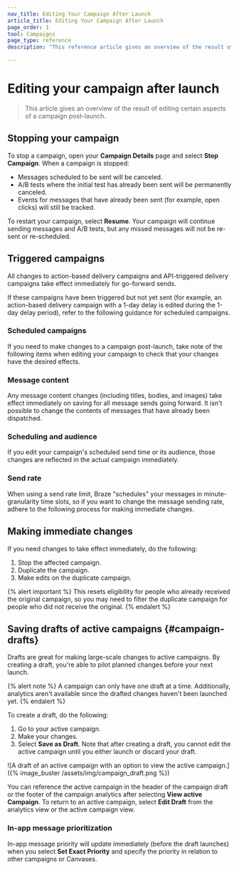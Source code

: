 ```yaml
---
nav_title: Editing Your Campaign After Launch
article_title: Editing Your Campaign After Launch
page_order: 1
tool: Campaigns
page_type: reference
description: "This reference article gives an overview of the result of editing certain aspects of a campaign post-launch."

---
```


# Editing your campaign after launch

> This article gives an overview of the result of editing certain aspects of a campaign post-launch.

## Stopping your campaign

To stop a campaign, open your **Campaign Details** page and select **Stop Campaign**. When a campaign is stopped:

- Messages scheduled to be sent will be canceled.
- A/B tests where the initial test has already been sent will be permanently canceled.
- Events for messages that have already been sent (for example, open clicks) will still be tracked.

To restart your campaign, select **Resume**. Your campaign will continue sending messages and A/B tests, but any missed messages will not be re-sent or re-scheduled.

## Triggered campaigns

All changes to action-based delivery campaigns and API-triggered delivery campaigns take effect immediately for go-forward sends. 

If these campaigns have been triggered but not yet sent (for example, an action-based delivery campaign with a 1-day delay is edited during the 1-day delay period), refer to the following guidance for scheduled campaigns.

### Scheduled campaigns

If you need to make changes to a campaign post-launch, take note of the following items when editing your campaign to check that your changes have the desired effects.

### Message content

Any message content changes (including titles, bodies, and images) take effect immediately on saving for all message sends going forward. It isn't possible to change the contents of messages that have already been dispatched.

### Scheduling and audience

If you edit your campaign's scheduled send time or its audience, those changes are reflected in the actual campaign immediately.

### Send rate

When using a send rate limit, Braze "schedules" your messages in minute-granularity time slots, so if you want to change the message sending rate, adhere to the following process for making immediate changes.

## Making immediate changes

If you need changes to take effect immediately, do the following:

1. Stop the affected campaign.
2. Duplicate the campaign.
3. Make edits on the duplicate campaign.

{% alert important %}
This resets eligibility for people who already received the original campaign, so you may need to filter the duplicate campaign for people who did not receive the original.
{% endalert %}

## Saving drafts of active campaigns {#campaign-drafts}

Drafts are great for making large-scale changes to active campaigns. By creating a draft, you're able to pilot planned changes before your next launch.

{% alert note %}
A campaign can only have one draft at a time. Additionally, analytics aren't available since the drafted changes haven't been launched yet.
{% endalert %}

To create a draft, do the following:

1. Go to your active campaign.
2. Make your changes.
3. Select **Save as Draft**. Note that after creating a draft, you cannot edit the active campaign until you either launch or discard your draft.

![A draft of an active campaign with an option to view the active campaign.]({% image_buster /assets/img/campaign_draft.png %})

You can reference the active campaign in the header of the campaign draft or the footer of the campaign analytics after selecting **View active Campaign**. To return to an active campaign, select **Edit Draft** from the analytics view or the active campaign view.

### In-app message prioritization

In-app message priority will update immediately (before the draft launches) when you select **Set Exact Priority** and specify the priority in relation to other campaigns or Canvases.

